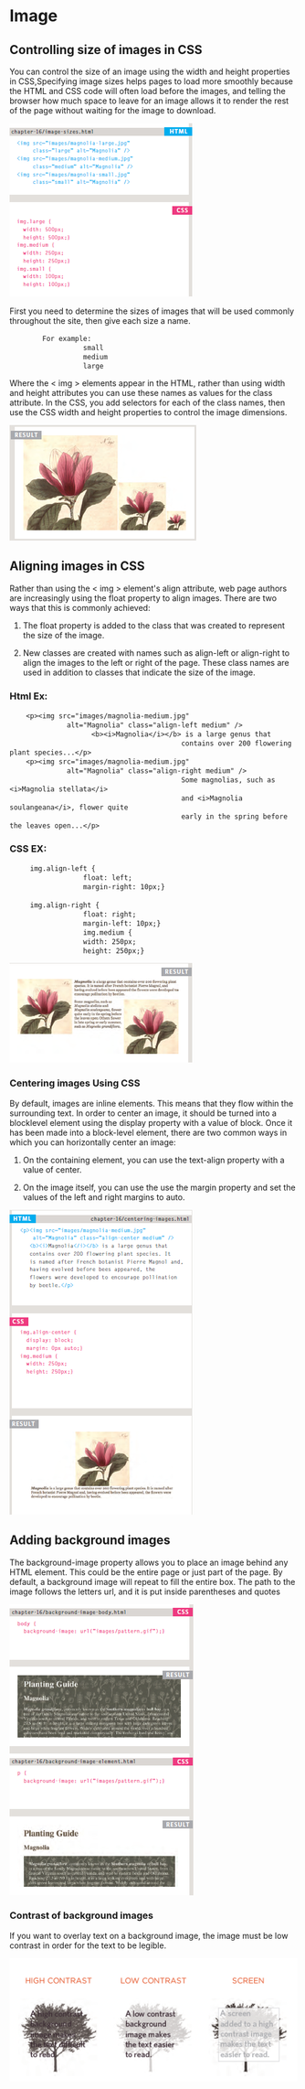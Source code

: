 

# Image

## Controlling size of images in CSS
You can control the size of an image using the width and height properties in CSS,Specifying image sizes helps pages to load more smoothly because the HTML and CSS code will often load before the images, and telling the browser how much space to leave for an image allows it to render the rest of the page without waiting for the image to download.

![image](imm.png)

First you need to determine the sizes of images that will be used commonly throughout the site, then give each size a name.
            
            For example:
                      small
                      medium
                      large


Where the < img > elements appear in the HTML, rather than using width and height attributes you can use these names as values for the class attribute. In the CSS, you add selectors for each of the class names, then use the CSS width and height properties to control the image dimensions.

![image](iim.png)



## Aligning images in CSS

Rather than using the < img > element's align attribute, web page authors are increasingly using the float property to align images.
There are two ways that this is commonly achieved:

1. The float property is added to the class that was created to represent the size of the image.

2. New classes are created with names such as align-left or align-right to align the images to the left or right of the page. These class names are used in addition to classes that indicate the size of the image.

  ### Html Ex:

        <p><img src="images/magnolia-medium.jpg"
                  alt="Magnolia" class="align-left medium" />
                        <b><i>Magnolia</i></b> is a large genus that
                                              contains over 200 flowering plant species...</p>
        <p><img src="images/magnolia-medium.jpg"
                  alt="Magnolia" class="align-right medium" />
                                              Some magnolias, such as <i>Magnolia stellata</i>
                                              and <i>Magnolia soulangeana</i>, flower quite
                                              early in the spring before the leaves open...</p>


  ### CSS EX:

         img.align-left {
                      float: left;
                      margin-right: 10px;}
                      
         img.align-right {
                      float: right;
                      margin-left: 10px;}
                      img.medium {
                      width: 250px;
                      height: 250px;}
                      
                      
![image](iimm.png)       

  ### Centering images Using CSS
  
  By default, images are inline elements. This means that they flow within the surrounding text.
In order to center an image, it should be turned into a blocklevel element using the display property with a value of block.
Once it has been made into a block-level element, there are two common ways in which you can horizontally center an image:

1. On the containing element, you can use the text-align property with a value of center.

2. On the image itself, you can use the use the margin property and set the values of the left and right margins to auto.


![image](cen.png)  


## Adding background images
The background-image property allows you to place an image behind any HTML element. This could be the entire page or just part of the page. By default, a background image will repeat to fill the entire box.
The path to the image follows the letters url, and it is put inside parentheses and quotes

![back](back.png)

  ### Contrast of background images
  
  If you want to overlay text on a background image, the image must be low contrast in order for the text to be legible.
  
  ![back](kon.png)

                  
   
